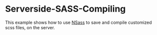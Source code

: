 # Serverside-SASS-Compiling
This example shows how to use [NSass](https://github.com/TBAPI-0KA/NSass) to save and compile customized scss files, on the server. 
